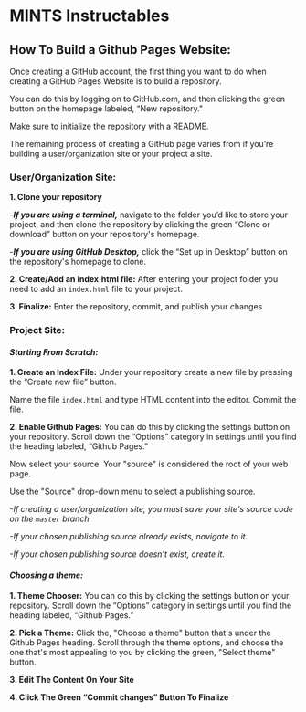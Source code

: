 # **MINTS Instructables**
## How To Build a Github Pages Website:

Once creating a GitHub account, the first thing you want to do when creating a GitHub Pages Website is to build a repository.

You can do this by logging on to GitHub.com, and then clicking the green button on the homepage labeled, “New repository."

Make sure to initialize the repository with a README.

The remaining process of creating a GitHub page varies from if you’re building a user/organization site or your project a site.

### **User/Organization Site:**
**1. Clone your repository**

-***If you are using a terminal,*** navigate to the folder you’d like to store your project, and then clone the repository by clicking the green “Clone or download” button on your repository's homepage. 

-***If you are using GitHub Desktop,*** click the “Set up in Desktop” button on the repository's homepage to clone.

**2. Create/Add an index.html file:** After entering your project folder you need to add an ```index.html``` file to your project.

**3. Finalize:** Enter the repository, commit, and publish your changes

### **Project Site:**
#### ***Starting From Scratch:***
**1. Create an Index File:**
Under your repository create a new file by pressing the “Create new file” button. 

Name the file ```index.html``` and type HTML content into the editor. Commit the file.

**2. Enable Github Pages:**
You can do this by clicking the settings button on your repository. Scroll down the “Options” category in settings until you find the heading labeled, “Github Pages.” 

Now select your source. Your "source" is considered the root of your web page.

Use the "Source" drop-down menu to select a publishing source.

*-If creating a user/organization site, you must save your site's source code on the ```master``` branch.*

*-If your chosen publishing source already exists, navigate to it.*

*-If your chosen publishing source doesn’t exist, create it.*

#### ***Choosing a theme:***
**1. Theme Chooser:**
You can do this by clicking the settings button on your repository. Scroll down the “Options” category in settings until you find the heading labeled, “Github Pages.” 

**2. Pick a Theme:** Click the, "Choose a theme" button that's under the Github Pages heading. Scroll through the theme options, and choose the one that's most appealing to you by clicking the green, "Select theme" button.

**3. Edit The Content On Your Site**

**4. Click The Green “Commit changes” Button To Finalize**

